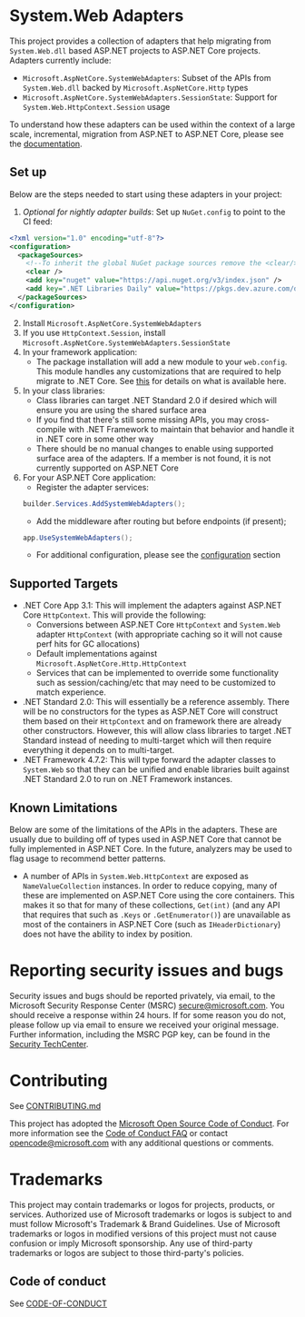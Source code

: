 # System.Web Adapters

This project provides a collection of adapters that help migrating from `System.Web.dll` based ASP.NET projects to ASP.NET Core projects. Adapters currently include:

- `Microsoft.AspNetCore.SystemWebAdapters`: Subset of the APIs from `System.Web.dll` backed by `Microsoft.AspNetCore.Http` types
- `Microsoft.AspNetCore.SystemWebAdapters.SessionState`: Support for `System.Web.HttpContext.Session` usage

To understand how these adapters can be used within the context of a large scale, incremental, migration from ASP.NET to ASP.NET Core, please see the [documentation](docs/README.md).

## Set up
Below are the steps needed to start using these adapters in your project:

1. *Optional for nightly adapter builds*: Set up `NuGet.config` to point to the CI feed:
  ```xml
  <?xml version="1.0" encoding="utf-8"?>
  <configuration>
    <packageSources>
      <!--To inherit the global NuGet package sources remove the <clear/> line below -->
      <clear />
      <add key="nuget" value="https://api.nuget.org/v3/index.json" />
      <add key=".NET Libraries Daily" value="https://pkgs.dev.azure.com/dnceng/public/_packaging/dotnet-libraries/nuget/v3/index.json" />
    </packageSources>
  </configuration>
  ```
2. Install `Microsoft.AspNetCore.SystemWebAdapters`
3. If you use `HttpContext.Session`, install `Microsoft.AspNetCore.SystemWebAdapters.SessionState`
4. In your framework application:
   - The package installation will add a new module to your `web.config`. This module handles any customizations that are required to help migrate to .NET Core. See [this](docs/framework.md) for details on what is available here.
5. In your class libraries:
   - Class libraries can target .NET Standard 2.0 if desired which will ensure you are using the shared surface area
   - If you find that there's still some missing APIs, you may cross-compile with .NET Framework to maintain that behavior and handle it in .NET core in some other way
   - There should be no manual changes to enable using supported surface area of the adapters. If a member is not found, it is not currently supported on ASP.NET Core
6. For your ASP.NET Core application:
   - Register the adapter services:
    ```cs
    builder.Services.AddSystemWebAdapters();
    ``` 
   - Add the middleware after routing but before endpoints (if present);
   ```cs
   app.UseSystemWebAdapters();
   ```
   - For additional configuration, please see the [configuration](./docs/core.md) section

## Supported Targets
- .NET Core App 3.1: This will implement the adapters against ASP.NET Core `HttpContext`. This will provide the following:
  - Conversions between ASP.NET Core `HttpContext` and `System.Web` adapter `HttpContext` (with appropriate caching so it will not cause perf hits for GC allocations)
  - Default implementations against `Microsoft.AspNetCore.Http.HttpContext`
  - Services that can be implemented to override some functionality such as session/caching/etc that may need to be customized to match experience.
- .NET Standard 2.0: This will essentially be a reference assembly. There will be no constructors for the types as ASP.NET Core will construct them based on their `HttpContext` and on framework there are already other constructors. However, this will allow class libraries to target .NET Standard instead of needing to multi-target which will then require everything it depends on to multi-target.
- .NET Framework 4.7.2: This will type forward the adapter classes to `System.Web` so that they can be unified and enable libraries built against .NET Standard 2.0 to run on .NET Framework instances.

## Known Limitations

Below are some of the limitations of the APIs in the adapters. These are usually due to building off of types used in ASP.NET Core that cannot be fully implemented in ASP.NET Core. In the future, analyzers may be used to flag usage to recommend better patterns.

- A number of APIs in `System.Web.HttpContext` are exposed as `NameValueCollection` instances. In order to reduce copying, many of these are implemented on ASP.NET Core using the core containers. This makes it so that for many of these collections, `Get(int)` (and any API that requires that such as `.Keys` or `.GetEnumerator()`) are unavailable as most of the containers in ASP.NET Core (such as `IHeaderDictionary`) does not have the ability to index by position.

# Reporting security issues and bugs

Security issues and bugs should be reported privately, via email, to the Microsoft Security Response Center (MSRC) secure@microsoft.com. You should receive a response within 24 hours. If for some reason you do not, please follow up via email to ensure we received your original message. Further information, including the MSRC PGP key, can be found in the [Security TechCenter](https://technet.microsoft.com/en-us/security/ff852094.aspx).

# Contributing

See [CONTRIBUTING.md](./CONTRIBUTING.md)

This project has adopted the [Microsoft Open Source Code of Conduct](https://opensource.microsoft.com/codeofconduct/). For more information see the [Code of Conduct FAQ](https://opensource.microsoft.com/codeofconduct/faq/) or contact [opencode@microsoft.com](mailto:opencode@microsoft.com) with any additional questions or comments.

# Trademarks

This project may contain trademarks or logos for projects, products, or services. Authorized use of Microsoft trademarks or logos is subject to and must follow Microsoft's Trademark & Brand Guidelines. Use of Microsoft trademarks or logos in modified versions of this project must not cause confusion or imply Microsoft sponsorship. Any use of third-party trademarks or logos are subject to those third-party's policies.

## Code of conduct

See [CODE-OF-CONDUCT](./CODE-OF-CONDUCT.md)
